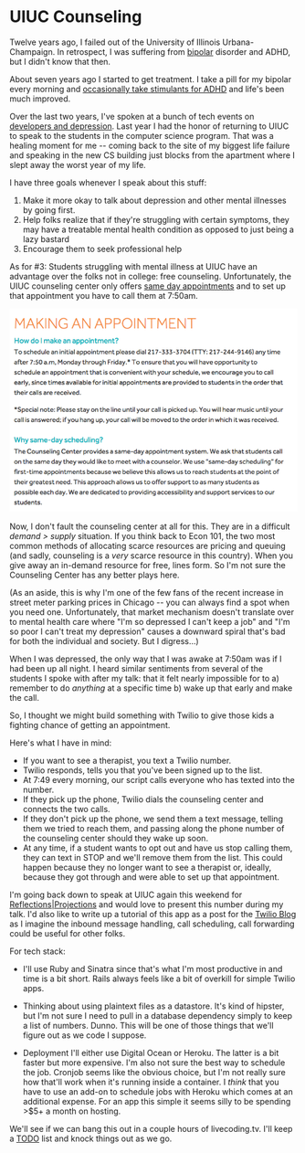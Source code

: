 # UIUC Counseling

Twelve years ago, I failed out of the University of Illinois Urbana-Champaign. In retrospect, I was suffering from [bipolar](http://baugues.com/bipolar) disorder and ADHD, but I didn't know that then. 

About seven years ago I started to get treatment. I take a pill for my bipolar every morning and [occasionally take stimulants for ADHD](http://baugues.com/adhd-meds) and life's been much improved. 

Over the last two years, I've spoken at a bunch of tech events on [developers and depression](http://devsanddepression.com). Last year I had the honor of returning to UIUC to speak to the students in the computer science program. That was a healing moment for me -- coming back to the site of my biggest life failure and speaking in the new CS building just blocks from the apartment where I slept away the worst year of my life. 

I have three goals whenever I speak about this stuff: 

1. Make it more okay to talk about depression and other mental illnesses by going first. 
2. Help folks realize that if they're struggling with certain symptoms, they may have a treatable mental health condition as opposed to just being a lazy bastard
3. Encourage them to seek professional help

As for #3: Students struggling with mental illness at UIUC have an advantage over the folks not in college: free counseling. Unfortunately, the UIUC counseling center only offers [same day appointments](http://counselingcenter.illinois.edu/making-appointment) and to set up that appointment you have to call them at 7:50am. 

![](/public/uiuc-counseling.png)

Now, I don't fault the counseling center at all for this. They are in a difficult *demand > supply* situation. If you think back to Econ 101, the two most common methods of allocating scarce resources are pricing and queuing (and sadly, counseling is a *very* scarce resource in this country). When you give away an in-demand resource for free, lines form. So I'm not sure the Counseling Center has any better plays here. 

(As an aside, this is why I'm one of the few fans of the recent increase in street meter parking prices in Chicago -- you can always find a spot when you need one. Unfortunately, that market mechanism doesn't translate over to mental health care where "I'm so depressed I can't keep a job" and "I'm so poor I can't treat my depression" causes a downward spiral that's bad for both the individual and society. But I digress...)

When I was depressed, the only way that I was awake at 7:50am was if I had been up all night. I heard similar sentiments from several of the students I spoke with after my talk: that it felt nearly impossible for to a) remember to do *anything* at a specific time b) wake up that early and make the call. 

So, I thought we might build something with Twilio to give those kids a fighting chance of getting an appointment. 

Here's what I have in mind: 

- If you want to see a therapist, you text a Twilio number. 
- Twilio responds, tells you that you've been signed up to the list. 
- At 7:49 every morning, our script calls everyone who has texted into the number. 
- If they pick up the phone, Twilio dials the counseling center and connects the two calls. 
- If they don't pick up the phone, we send them a text message, telling them we tried to reach them, and passing along the phone number of the counseling center should they wake up soon. 
- At any time, if a student wants to opt out and have us stop calling them, they can text in STOP and we'll remove them from the list. This could happen because they no longer want to see a therapist or, ideally, because they got through and were able to set up that appointment. 

I'm going back down to speak at UIUC again this weekend for [Reflections|Projections](https://www-s.acm.illinois.edu/conference/2015/) and would love to present this number during my talk. I'd also like to write up a tutorial of this app as a post for the [Twilio Blog](http://twilio.com/blog) as I imagine the inbound message handling, call scheduling, call forwarding could be useful for other folks. 

For tech stack: 

- I'll use Ruby and Sinatra since that's what I'm most productive in and time is a bit short. Rails always feels like a bit of overkill for simple Twilio apps. 

- Thinking about using plaintext files as a datastore. It's kind of hipster, but I'm not sure I need to pull in a database dependency simply to keep a list of numbers. Dunno. This will be one of those things that we'll figure out as we code I suppose. 

- Deployment I'll either use Digital Ocean or Heroku. The latter is a bit faster but more expensive. I'm also not sure the best way to schedule the job. Cronjob seems like the obvious choice, but I'm not really sure how that'll work when it's running inside a container. I *think* that you have to use an add-on to schedule jobs with Heroku which comes at an additional expense. For an app this simple it seems silly to be spending >$5+ a month on hosting. 

We'll see if we can bang this out in a couple hours of livecoding.tv. I'll keep a [TODO](TODO.md) list and knock things out as we go. 




